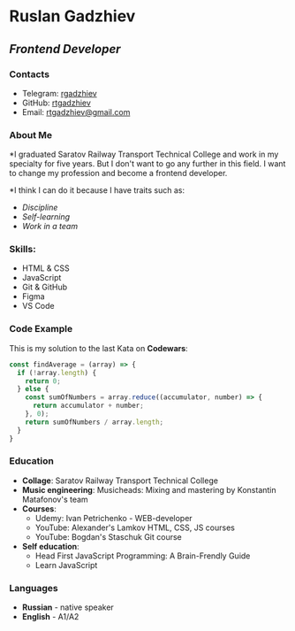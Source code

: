 # **Ruslan Gadzhiev**
## *Frontend Developer*

### Contacts
- Telegram: [rgadzhiev](https://t.me/rgadzhiev)
- GitHub: [rtgadzhiev](https://github.com/rtgadzhiev)
- Email: rtgadzhiev@gmail.com

### About Me
*I graduated Saratov Railway Transport Technical College and work in my specialty for five years. But I don't want to go any further in this field. I want to change my profession and become a frontend developer.

*I think I can do it because I have traits such as:
- *Discipline*
- *Self-learning*
- *Work in a team*

### Skills:
- HTML & CSS
- JavaScript
- Git & GitHub
- Figma
- VS Code

### Code Example
This is my solution to the last Kata on **Codewars**:
```js
const findAverage = (array) => {
  if (!array.length) {
    return 0;
  } else {
    const sumOfNumbers = array.reduce((accumulator, number) => {
      return accumulator + number;
    }, 0);
    return sumOfNumbers / array.length;
  }
}
```

### Education
- **Collage**: Saratov Railway Transport Technical College
- **Music engineering**: Musicheads: Mixing and mastering by Konstantin Matafonov's team
- **Courses**: 
	- Udemy: Ivan Petrichenko - WEB-developer
	- YouTube: Alexander's Lamkov HTML, CSS, JS courses
	- YouTube: Bogdan's Staschuk Git course
- **Self education**:
	- Head First JavaScript Programming: A Brain-Frendly Guide
	- Learn JavaScript

### Languages
- **Russian** - native speaker
- **English** - A1/A2